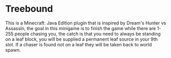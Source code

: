 # Treebound

This is a Minecraft: Java Edition plugin that is inspired by Dream's Hunter vs Assassin, the goal in this minigame is to finish the game while there are 1-255 people chasing you, the catch is that you need to always be standing on a leaf block, you will be supplied a permanent leaf source  in your 9th slot. If a chaser is found not on a leaf they will be taken back to world spawn.
